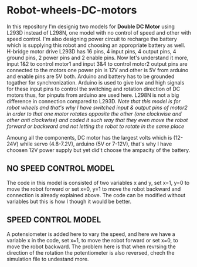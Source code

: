 # Robot-wheels-DC-motors
In this repository I'm designig two models for **Double DC Motor** using L293D instead of L298N, one model with no control of speed and other with speed control. I'm also designing power circuit to recharge the battery which is supplying this robot and choosing an appropriate battery as well.
H-bridge motor drive L293D has 16 pins, 4 input pins, 4 output pins, 4 ground pins, 2 power pins and 2 enable pins. Now let's understand it more, input 1&2 to control motor1 and input 3&4 to control motor2 output pins are connected to the motors one power pin is 12V and other is 5V from arduino and enable pins are 5V both. Arduino and battery has to be grounded togather for synchronization. Arduino is used to give low and high signals for these input pins to control the switching and rotation direction of DC motors thus, for pinputs from arduino are used here. L298N is not a big difference in connection compared to L293D.
*Note that this model is for robot wheels and that's why I have switched input & output pins of motor2 in order to that one motor rotates opposite the other (one clockwise and other anti clockwise) and coded it such way that they even move the robot forward or backward and not letting the robot to rotate in the same place*

Amoung all the components, DC motor has the largest volts which is (12-24V) while servo (4.8-7.2V), arduino (5V or 7-12V), that's why I have choosen 12V power supply but yet did't choose the ampacity of the battery.

## **NO SPEED CONTROL MODEL**
The code in this model is consisted of two variables x and y, set x=1, y=0 to move the robot forward or set x=0, y=1 to move the robot backward and connection is already explained above. The code can be modified without variables but this is how I though it would be better.

## **SPEED CONTROL MODEL**
A potensiometer is added here to vary the speed, and here we have a variable x in the code, set x=1, to move the robot forward or set x=0, to move the robot backward. The problem here is that when revrsing the direction of the rotation the potentiometer is also reversed, chech the simulation file to undestand more.

